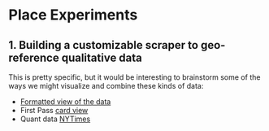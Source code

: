 # Place Experiments

## 1. Building a customizable scraper to geo-reference qualitative data
This is pretty specific, but it would be interesting to brainstorm some of the ways we might visualize and combine these kinds of data:

* [Formatted view of the data](https://codebeautify.org/jsonviewer/cbb2082f)
* First Pass [card view](https://vanwars.github.io/place-prototypes/cards/index.html)
* Quant data [NYTimes](https://github.com/nytimes/covid-19-data/blob/master/us-states.csv)
